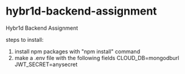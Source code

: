 # hybr1d-backend-assignment
Hybr1d Backend Assignment

steps to install:
1. install npm packages with "npm install" command
2. make a .env file with the following fields
CLOUD_DB=mongodburl
JWT_SECRET=anysecret

